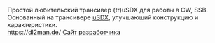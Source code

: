 Простой любительский трансивер (tr)uSDX для работы в CW, SSB. Основанный на трансивере [uSDX](uSDX.md), улучшаюший конструкцию и характеристики.  
https://dl2man.de/ [Сайт разработчика](https://dl2man.de/)  
